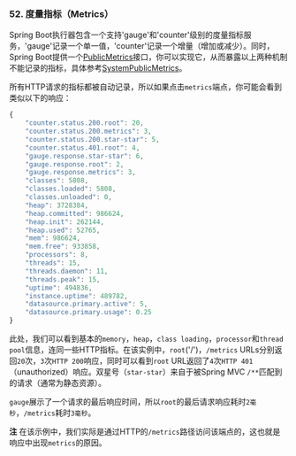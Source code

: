 
### 52. 度量指标（Metrics）
Spring Boot执行器包含一个支持'gauge'和'counter'级别的度量指标服务，'gauge'记录一个单一值，'counter'记录一个增量（增加或减少）。同时，Spring Boot提供一个[PublicMetrics](https://github.com/spring-projects/spring-boot/tree/v2.0.0.M5/spring-boot-actuator/src/main/java/org/springframework/boot/actuate/endpoint/PublicMetrics.java)接口，你可以实现它，从而暴露以上两种机制不能记录的指标，具体参考[SystemPublicMetrics](https://github.com/spring-projects/spring-boot/tree/v2.0.0.M5/spring-boot-actuator/src/main/java/org/springframework/boot/actuate/endpoint/SystemPublicMetrics.java)。

所有HTTP请求的指标都被自动记录，所以如果点击`metrics`端点，你可能会看到类似以下的响应：
```javascript
{
    "counter.status.200.root": 20,
    "counter.status.200.metrics": 3,
    "counter.status.200.star-star": 5,
    "counter.status.401.root": 4,
    "gauge.response.star-star": 6,
    "gauge.response.root": 2,
    "gauge.response.metrics": 3,
    "classes": 5808,
    "classes.loaded": 5808,
    "classes.unloaded": 0,
    "heap": 3728384,
    "heap.committed": 986624,
    "heap.init": 262144,
    "heap.used": 52765,
    "mem": 986624,
    "mem.free": 933858,
    "processors": 8,
    "threads": 15,
    "threads.daemon": 11,
    "threads.peak": 15,
    "uptime": 494836,
    "instance.uptime": 489782,
    "datasource.primary.active": 5,
    "datasource.primary.usage": 0.25
}
```
此处，我们可以看到基本的`memory`，`heap`，`class loading`，`processor`和`thread pool`信息，连同一些HTTP指标。在该实例中，`root`('/')，`/metrics` URLs分别返回`20`次，`3`次`HTTP 200`响应，同时可以看到`root` URL返回了`4`次`HTTP 401`（unauthorized）响应。双星号（`star-star`）来自于被Spring MVC `/**`匹配到的请求（通常为静态资源）。

`gauge`展示了一个请求的最后响应时间，所以`root`的最后请求响应耗时`2毫秒`，`/metrics`耗时`3毫秒`。

**注** 在该示例中，我们实际是通过HTTP的`/metrics`路径访问该端点的，这也就是响应中出现`metrics`的原因。
